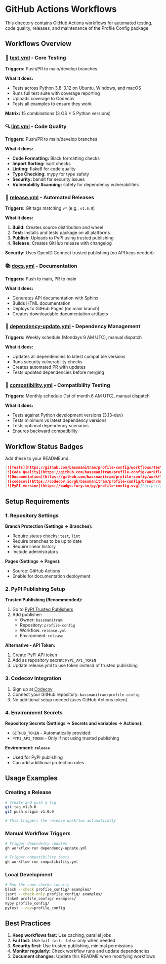 # GitHub Actions Workflows

This directory contains GitHub Actions workflows for automated testing, code quality, releases, and maintenance of the Profile Config package.

## Workflows Overview

### 🧪 [test.yml](workflows/test.yml) - Core Testing
**Triggers:** Push/PR to main/develop branches

**What it does:**
- Tests across Python 3.8-3.12 on Ubuntu, Windows, and macOS
- Runs full test suite with coverage reporting
- Uploads coverage to Codecov
- Tests all examples to ensure they work

**Matrix:** 15 combinations (3 OS × 5 Python versions)

### 🔍 [lint.yml](workflows/lint.yml) - Code Quality
**Triggers:** Push/PR to main/develop branches

**What it does:**
- **Code Formatting:** Black formatting checks
- **Import Sorting:** isort checks
- **Linting:** flake8 for code quality
- **Type Checking:** mypy for type safety
- **Security:** bandit for security issues
- **Vulnerability Scanning:** safety for dependency vulnerabilities

### 🚀 [release.yml](workflows/release.yml) - Automated Releases
**Triggers:** Git tags matching `v*` (e.g., `v1.0.0`)

**What it does:**
1. **Build:** Creates source distribution and wheel
2. **Test:** Installs and tests package on all platforms
3. **Publish:** Uploads to PyPI using trusted publishing
4. **Release:** Creates GitHub release with changelog

**Security:** Uses OpenID Connect trusted publishing (no API keys needed)

### 📚 [docs.yml](workflows/docs.yml) - Documentation
**Triggers:** Push to main, PR to main

**What it does:**
- Generates API documentation with Sphinx
- Builds HTML documentation
- Deploys to GitHub Pages (on main branch)
- Creates downloadable documentation artifacts

### 🔄 [dependency-update.yml](workflows/dependency-update.yml) - Dependency Management
**Triggers:** Weekly schedule (Mondays 9 AM UTC), manual dispatch

**What it does:**
- Updates all dependencies to latest compatible versions
- Runs security vulnerability checks
- Creates automated PR with updates
- Tests updated dependencies before merging

### 🔧 [compatibility.yml](workflows/compatibility.yml) - Compatibility Testing
**Triggers:** Monthly schedule (1st of month 6 AM UTC), manual dispatch

**What it does:**
- Tests against Python development versions (3.13-dev)
- Tests minimum vs latest dependency versions
- Tests optional dependency scenarios
- Ensures backward compatibility

## Workflow Status Badges

Add these to your README.md:

```markdown
[![Tests](https://github.com/bassmanitram/profile-config/workflows/Tests/badge.svg)](https://github.com/bassmanitram/profile-config/actions/workflows/test.yml)
[![Code Quality](https://github.com/bassmanitram/profile-config/workflows/Code%20Quality/badge.svg)](https://github.com/bassmanitram/profile-config/actions/workflows/lint.yml)
[![Documentation](https://github.com/bassmanitram/profile-config/workflows/Documentation/badge.svg)](https://github.com/bassmanitram/profile-config/actions/workflows/docs.yml)
[![codecov](https://codecov.io/gh/bassmanitram/profile-config/branch/main/graph/badge.svg)](https://codecov.io/gh/bassmanitram/profile-config)
[![PyPI version](https://badge.fury.io/py/profile-config.svg)](https://badge.fury.io/py/profile-config)
```

## Setup Requirements

### 1. Repository Settings

**Branch Protection (Settings → Branches):**
- Require status checks: `test`, `lint`
- Require branches to be up to date
- Require linear history
- Include administrators

**Pages (Settings → Pages):**
- Source: GitHub Actions
- Enable for documentation deployment

### 2. PyPI Publishing Setup

**Trusted Publishing (Recommended):**
1. Go to [PyPI Trusted Publishers](https://pypi.org/manage/account/publishing/)
2. Add publisher:
   - Owner: `bassmanitram`
   - Repository: `profile-config`
   - Workflow: `release.yml`
   - Environment: `release`

**Alternative - API Token:**
1. Create PyPI API token
2. Add as repository secret: `PYPI_API_TOKEN`
3. Update release.yml to use token instead of trusted publishing

### 3. Codecov Integration

1. Sign up at [Codecov](https://codecov.io/)
2. Connect your GitHub repository: `bassmanitram/profile-config`
3. No additional setup needed (uses GitHub Actions token)

### 4. Environment Secrets

**Repository Secrets (Settings → Secrets and variables → Actions):**
- `GITHUB_TOKEN` - Automatically provided
- `PYPI_API_TOKEN` - Only if not using trusted publishing

**Environment: `release`**
- Used for PyPI publishing
- Can add additional protection rules

## Usage Examples

### Creating a Release

```bash
# Create and push a tag
git tag v1.0.0
git push origin v1.0.0

# This triggers the release workflow automatically
```

### Manual Workflow Triggers

```bash
# Trigger dependency updates
gh workflow run dependency-update.yml

# Trigger compatibility tests
gh workflow run compatibility.yml
```

### Local Development

```bash
# Run the same checks locally
black --check profile_config/ examples/
isort --check-only profile_config/ examples/
flake8 profile_config/ examples/
mypy profile_config/
pytest --cov=profile_config
```

## Best Practices

1. **Keep workflows fast:** Use caching, parallel jobs
2. **Fail fast:** Use `fail-fast: false` only when needed
3. **Security first:** Use trusted publishing, minimal permissions
4. **Monitor regularly:** Check workflow runs and update dependencies
5. **Document changes:** Update this README when modifying workflows